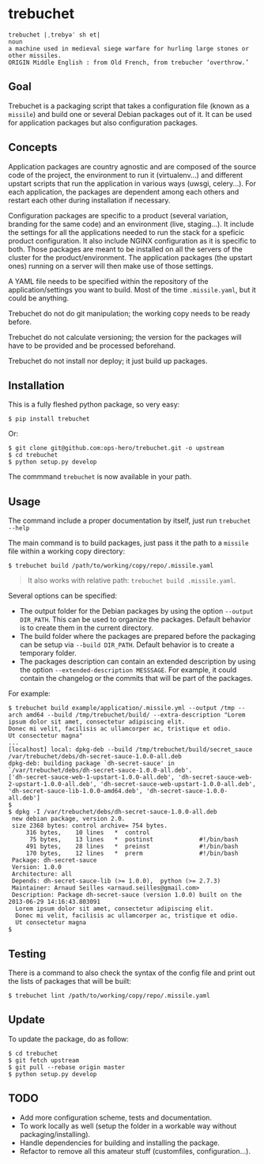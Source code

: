 trebuchet
=========


	trebuchet |ˌtrebyəˈ sh et|
	noun
	a machine used in medieval siege warfare for hurling large stones or other missiles.
	ORIGIN Middle English : from Old French, from trebucher ‘overthrow.’


## Goal ##
Trebuchet is a packaging script that takes a configuration file (known as a `missile`) and build one or several Debian packages out of it. It can be used for application packages but also configuration packages.


## Concepts ##
Application packages are country agnostic and are composed of the source code of the project, the environment to run it (virtualenv...) and different upstart scripts that run the application in various ways (uwsgi, celery...). For each application, the packages are dependent among each others and restart each other during installation if necessary.

Configuration packages are specific to a product (several variation, branding for the same code) and an environment (live, staging...). It include the settings for all the applications needed to run the stack for a speficic product configuration. It also include NGINX configuration as it is specific to both. Those packages are meant to be installed on all the servers of the cluster for the product/environment. The application packages (the upstart ones) running on a server will then make use of those settings.

A YAML file needs to be specified within the repository of the application/settings you want to build. Most of the time `.missile.yaml`, but it could be anything.

Trebuchet do not do git manipulation; the working copy needs to be ready before.

Trebuchet do not calculate versioning; the version for the packages will have to be provided and be processed beforehand.

Trebuchet do not install nor deploy; it just build up packages.


## Installation ##
This is a fully fleshed python package, so very easy:

    $ pip install trebuchet

Or:

    $ git clone git@github.com:ops-hero/trebuchet.git -o upstream
    $ cd trebuchet
    $ python setup.py develop

The commmand `trebuchet` is now available in your path.

## Usage ##
The command include a proper documentation by itself, just run `trebuchet --help`

The main command is to build packages, just pass it the path to a `missile` file within a working copy directory:

    $ trebuchet build /path/to/working/copy/repo/.missile.yaml

> It also works with relative path: `trebuchet build .missile.yaml`.

Several options can be specified:

* The output folder for the Debian packages by using the option `--output DIR_PATH`. This can be used to organize the packages. Default behavior is to create them in the current directory.
* The build folder where the packages are prepared before the packaging can be setup via `--build DIR_PATH`. Default behavior is to create a temporary folder.
* The packages description can contain an extended description by using the option `--extended-description MESSSAGE`. For example, it could contain the changelog or the commits that will be part of the packages.

For example:

    $ trebuchet build example/application/.missile.yml --output /tmp --arch amd64 --build /tmp/trebuchet/build/ --extra-description "Lorem ipsum dolor sit amet, consectetur adipiscing elit. 
    Donec mi velit, facilisis ac ullamcorper ac, tristique et odio. 
    Ut consectetur magna"
    ...
    [localhost] local: dpkg-deb --build /tmp/trebuchet/build/secret_sauce /var/trebuchet/debs/dh-secret-sauce-1.0.0-all.deb
    dpkg-deb: building package `dh-secret-sauce' in `/var/trebuchet/debs/dh-secret-sauce-1.0.0-all.deb'.
    ['dh-secret-sauce-web-1-upstart-1.0.0-all.deb', 'dh-secret-sauce-web-2-upstart-1.0.0-all.deb', 'dh-secret-sauce-web-upstart-1.0.0-all.deb', 'dh-secret-sauce-lib-1.0.0-amd64.deb', 'dh-secret-sauce-1.0.0-all.deb']
    $
    $ dpkg -I /var/trebuchet/debs/dh-secret-sauce-1.0.0-all.deb 
     new debian package, version 2.0.
     size 2368 bytes: control archive= 754 bytes.
         316 bytes,    10 lines   *  control              
          75 bytes,    13 lines   *  postinst             #!/bin/bash
         491 bytes,    28 lines   *  preinst              #!/bin/bash
         170 bytes,    12 lines   *  prerm                #!/bin/bash
     Package: dh-secret-sauce
     Version: 1.0.0
     Architecture: all
     Depends: dh-secret-sauce-lib (>= 1.0.0),  python (>= 2.7.3)
     Maintainer: Arnaud Seilles <arnaud.seilles@gmail.com>
     Description: Package dh-secret-sauce (version 1.0.0) built on the 2013-06-29 14:16:43.803091
      Lorem ipsum dolor sit amet, consectetur adipiscing elit. 
      Donec mi velit, facilisis ac ullamcorper ac, tristique et odio. 
      Ut consectetur magna
    $


## Testing ##
There is a command to also check the syntax of the config file and print out the lists of packages that will be built:

    $ trebuchet lint /path/to/working/copy/repo/.missile.yaml



## Update ##
To update the package, do as follow:
    
    $ cd trebuchet
    $ git fetch upstream
    $ git pull --rebase origin master
    $ python setup.py develop


## TODO ##
* Add more configuration scheme, tests and documentation.
* To work locally as well (setup the folder in a workable way without packaging/installing).
* Handle dependencies for building and installing the package.
* Refactor to remove all this amateur stuff (customfiles, configuration...).